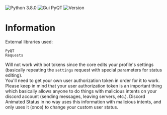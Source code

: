 ![Python 3.8.0](https://img.shields.io/badge/python-3.8.0-brightgreen) ![Gui PyQT](https://img.shields.io/badge/gui-pyqt-blue) ![Version](https://img.shields.io/badge/version-2.0--alpha-orange)

# Information
External libraries used:
```
PyQT
Requests
```
Will not work with bot tokens since the core edits your profile's settings (basically repeating the `settings` request with special parameters for status editing).  
You'll need to get your own user authorization token in order for it to work.  
Please keep in mind that your user authorization token is an important thing which basically allows anyone to do things with malicious intents on your discord account (sending messages, leaving servers, etc.). Discord Animated Status in no way uses this information with malicious intents, and only uses it (once) to change your custom user status.
